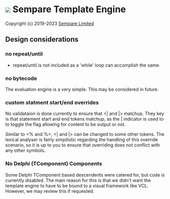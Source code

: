 # ![](../images/sempare-logo-45px.png) Sempare Template Engine

Copyright (c) 2019-2023 [Sempare Limited](http://www.sempare.ltd)

## Design considerations

### no repeat/until
- repeat/until is not included as a 'while' loop can accomplish the same.

### no bytecode

The evaluation engine is a very simple. This may be considered in future.

### custom statment start/end overrides

No validataion is done currently to ensure that <| and |> matchup. They key is that statement start and end tokens matchup,
as the | indicator is used to to toggle the flag allowing for content to be output or not.

Similar to <% and %>, <| and |> can be changed to some other tokens. The lexical analyser is fairly simpilistic regarding the handling
of this override scenario, so it is up to you to ensure that overriding does not conflict with any other symbols.

### No Delphi (TComponent) Components

Some Delphi TComponent based descendents were catered for, but code is currently disabled. The main reason for this is that we didn't
want the template engine to have to be bound to a visual framework like VCL. However, we may review this if requested. 